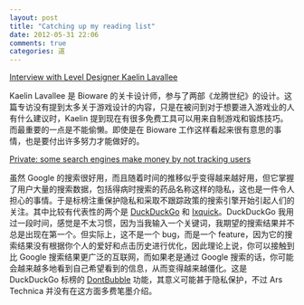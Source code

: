 ```yaml
---
layout: post
title: "Catching up my reading list"
date: 2012-05-31 22:06
comments: true
categories: 道
---
```


[Interview with Level Designer Kaelin Lavallee](http://blog.bioware.com/2012/05/14/interview-with-level-designer-kaelin-lavallee/)

Kaelin Lavallee 是 Bioware 的关卡设计师，参与了两部《龙腾世纪》的设计。这篇专访没有提到太多关于游戏设计的内容，只是在被问到对于想要进入游戏业的人有什么建议时，Kaelin 提到现在有很多免费工具可以用来自制游戏和锻炼技巧。而最重要的一点是不能偷懒。即使是在 Bioware 工作这样看起来很有意思的事情，也是要付出许多努力才能做好的。

[Private: some search engines make money by not tracking users](http://arstechnica.com/business/2012/05/private-the-search-engines-that-make-money-by-not-tracking-users/)

虽然 Google 的搜索很好用，而且随着时间的推移似乎变得越来越好用，但它掌握了用户大量的搜索数据，包括得病时搜索的药品名称这样的隐私，这也是一件令人担心的事情。于是标榜注重保护隐私和采取不跟踪政策的搜索引擎开始引起人们的关注。其中比较有代表性的两个是 [DuckDuckGo](http://duckduckgo.com/) 和 [Ixquick](https://www.ixquick.com/)。DuckDuckGo 我用过一段时间，感觉是不太习惯，因为当我输入一个关键词，我期望的搜索结果并不总是出现在第一个。但实际上，这不是一个 bug，而是一个 feature，因为它的搜索结果没有根据你个人的爱好和点击历史进行优化，因此理论上说，你可以接触到比 Google 搜索结果更广泛的互联网，而如果老是通过 Google 搜索的话，你可能会越来越多地看到自己希望看到的信息，从而变得越来越僵化。这是 DuckDuckGo 标榜的 [DontBubble](http://dontbubble.us/) 功能，其意义可能甚于隐私保护，不过 Ars Technica 并没有在这方面多费笔墨介绍。
